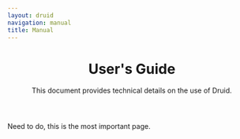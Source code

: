 ```yaml
---
layout: druid
navigation: manual
title: Manual
---
```

<div>
<header class="jumbotron subhead" id="overview">
  <div class="container">
    <h1>User's Guide</h1>
    <p class="lead">This document provides technical details on the use of Druid.</p>
  </div>
</header>
</div>
Need to do, this is the most important page.
